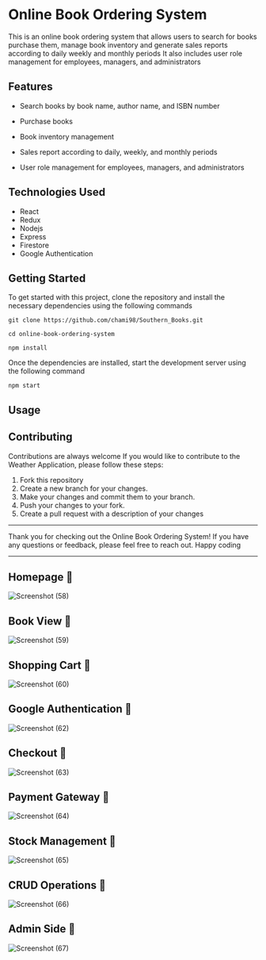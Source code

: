# Online Book Ordering System 


This is an online book ordering system that allows users to search for books purchase them, manage book inventory and generate sales reports according to daily weekly and monthly periods It also includes user role management for employees, managers, and administrators

## Features


- Search books by book name, author name, and ISBN number

- Purchase books 

- Book inventory management 

- Sales report according to daily, weekly, and monthly periods 

- User role management for employees, managers, and administrators 

## Technologies Used
- React
- Redux
- Nodejs
- Express
- Firestore
- Google Authentication

 

## Getting Started

To get started with this project, clone the repository and install the necessary dependencies using the following commands

```
git clone https://github.com/chami98/Southern_Books.git
```

```
cd online-book-ordering-system
```

```
npm install
```

Once the dependencies are installed, start the development server using the following command

```
npm start
```

## Usage

##  Contributing

Contributions are always welcome If you would like to contribute to the Weather Application, please follow these steps:

1. Fork this repository
2. Create a new branch for your changes.
3. Make your changes and commit them to your branch.
4. Push your changes to your fork.
5. Create a pull request with a description of your changes

---

Thank you for checking out the Online Book Ordering System! If you have any questions or feedback, please feel free to reach out. Happy coding

---

## Homepage :low_brightness: 
![Screenshot (58)](https://user-images.githubusercontent.com/68820649/177780506-31a40f8b-f8dd-4c1e-a7f1-80b2b4975760.png)

## Book View :low_brightness: 
![Screenshot (59)](https://user-images.githubusercontent.com/68820649/177781229-3948425f-ccb1-48d7-a610-618c62b699a6.png)

## Shopping Cart :low_brightness: 
![Screenshot (60)](https://user-images.githubusercontent.com/68820649/177781829-d9180238-a334-40f2-8216-6156e61c5092.png)

## Google Authentication :low_brightness: 
![Screenshot (62)](https://user-images.githubusercontent.com/68820649/177782971-eebcf2b7-8daa-44ae-865c-54d18a15e9c7.png)

## Checkout :low_brightness: 
![Screenshot (63)](https://user-images.githubusercontent.com/68820649/177783792-d817ac6d-c3e0-4abe-a37a-b9bf49808323.png)

## Payment Gateway :low_brightness: 
![Screenshot (64)](https://user-images.githubusercontent.com/68820649/177784268-3ebe9641-9c7f-4f5d-84a4-08311a4faafb.png)

## Stock Management :low_brightness: 
![Screenshot (65)](https://user-images.githubusercontent.com/68820649/177785872-1441fab0-da99-4886-a9b0-ab1eece081ff.png)

## CRUD Operations :low_brightness: 
![Screenshot (66)](https://user-images.githubusercontent.com/68820649/177785986-464b1e52-1665-42a0-b5a8-4399f92b4c6c.png)

## Admin Side :low_brightness: 
![Screenshot (67)](https://user-images.githubusercontent.com/68820649/177786436-f446c806-c3ee-4a20-a029-c69abb8a65ea.png)

